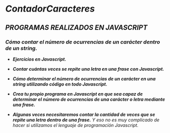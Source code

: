 # **_ContadorCaracteres_**

## **_PROGRAMAS REALIZADOS EN JAVASCRIPT_**

### **_Cómo contar el número de ocurrencias de un carácter dentro de un string._**

- **_Ejercicios en Javascript._**
  
- **_Contar cuántas veces se repite una letra en una frase con Javascript._**
  
- **_Cómo determinar el número de ocurrencias de un carácter en una string utilizando código en todo Javascript._**

- **_Crea tu propio programa en Javascript en que sea capaz de determinar el número de ocurrencias de una carácter o letra mediante una frase._**

- **_Algunas veces necesitaremos contar la cantidad de veces que se repite una letra dentro de una frase._**
_Y eso no es muy complicado de hacer si utilizamos el lenguaje de programación Javascript._
